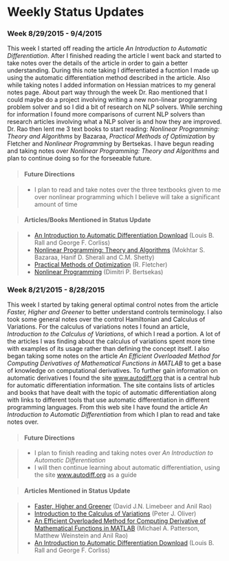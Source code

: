 # Weekly Status Updates

### Week 8/29/2015 - 9/4/2015

This week I started off reading the article _An Introduction to Automatic
Differentiation_. After I finished reading the article I went back and started
to take notes over the details of the article in order to gain a better
understanding. During this note taking I differentiated a fucntion I made up
using the automatic differentiation method described in the article. Also while
taking notes I added information on Hessian matrices to my general notes page.
About part way through the week Dr. Rao mentioned that I could maybe do a
project involving writing a new non-linear programming problem solver and so I
did a bit of research on NLP solvers. While serching for information I found
more comparisons of current NLP solvers than research articles involving what a
NLP solver is and how they are improved. Dr. Rao then lent me 3 text books to
start reading: _Nonlinear Programming: Theory and Algorithms_ by Bazaraa,
_Practical Methods of Optimization_ by Fletcher and _Nonlinear Programming_ by
Bertsekas. I have begun reading and taking notes over _Nonlinear Programming:
Theory and Algorithms_ and plan to continue doing so for the forseeable future.

> #### Future Directions

> - I plan to read and take notes over the three textbooks given to me over
    nonlinear programming which I believe will take a significant amount of
    time

> #### Articles/Books Mentioned in Status Update

> - <a href="http://www.eng.mu.edu/corlissg/Pubs/Papers/1996d.ps.gz"
    target="_blank">An Introduction to Automatic Differentiation Download</a>
    (Louis B. Rall and George F. Corliss)
> - <a href="http://www.amazon.com/Nonlinear-Programming-Algorithms-Mokhtar-Bazaraa/dp/0471486000"
    target="_blank">Nonlinear Programming: Theory and Algorithms</a>
    (Mokhtar S. Bazaraa, Hanif D. Sherali and C.M. Shetty)
> - <a href="http://www.amazon.com/Practical-Methods-Optimization-R-Fletcher/dp/0471494631"
    target="_blank">Practical Methods of Optimization</a>
    (R. Fletcher)
> - <a href="http://www.amazon.com/Nonlinear-Programming-Dimitri-P-Bertsekas/dp/1886529000"
    target="_blank">Nonlinear Programming</a>
    (Dimitri P. Bertsekas)


### Week 8/21/2015 - 8/28/2015

This week I started by taking general optimal control notes from the article
_Faster, Higher and Greener_ to better understand controls terminology. I also
took some general notes over the control Hamiltonian and Calculus of
Variations. For the calculus of variations notes I found an article,
_Introduction to the Calculus of Variations_, of which I read a portion. A lot
of the articles I was finding about the calculus of variations spent more time
with examples of its usage rather than defining the concept itself. I also
began taking some notes on the article _An Efficient Overloaded Method for
Computing Derivatives of Mathematical Functions in MATLAB_ to get a base of
knowledge on computational derivatives. To further gain information on
automatic derivatives I found the site <a href="http://www.autodiff.org/"
target="_blank">www.autodiff.org</a> that is a central hub for automatic
differentiation information. The site contains lists of articles and books that
have dealt with the topic of automatic differentiation along with links to
different tools that use automatic differentiation in different programming
languages. From this web site I have found the article _An Introduction to
Automatic Differentiation_ from which I plan to read and take notes over.

> #### Future Directions

> - I plan to finish reading and taking notes over _An Introduction to
    Automatic Differentiation_
> - I will then continue learning about automatic differentiation, using the
    site <a href="http://www.autodiff.org/"
    target="_blank">www.autodiff.org</a> as a guide

> #### Articles Mentioned in Status Update

> - <a href="http://vdol.mae.ufl.edu/JournalPublications/IEEE-CSM-14-0038.pdf"
    target="_blank">Faster, Higher and Greener</a>
    (David J.N. Limebeer and Anil Rao)
> - <a href="http://www.math.umn.edu/~olver/ln_/cv.pdf"
     target="_blank">Introduction to the Calculus of Variations</a>
    (Peter J. Oliver)
> - <a href="http://vdol.mae.ufl.edu/JournalPublications/TOMS-2011-0055.pdf"
    target="_blank">An Efficient Overloaded Method for Computing Derivative of
    Mathematical Functions in MATLAB</a>
    (Michael A. Patterson, Matthew Weinstein and Anil Rao)
> - <a href="http://www.eng.mu.edu/corlissg/Pubs/Papers/1996d.ps.gz"
    target="_blank">An Introduction to Automatic Differentiation Download</a>
    (Louis B. Rall and George F. Corliss)
